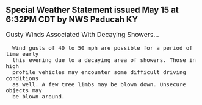 <p>
   <h2>Special Weather Statement issued May 15 at 6:32PM CDT by NWS Paducah KY</h2>
   <div style="font-size:120%">Gusty Winds Associated With Decaying Showers...
      
      Wind gusts of 40 to 50 mph are possible for a period of time early
      this evening due to a decaying area of showers. Those in high
      profile vehicles may encounter some difficult driving conditions
      as well. A few tree limbs may be blown down. Unsecure objects may
      be blown around.
   </div>
</p>